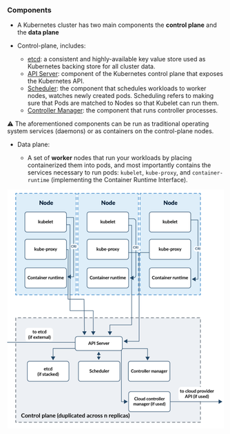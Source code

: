 
<br>

### Components 

* A Kubernetes cluster has two main components the **control plane** and the **data plane**

* Control-plane, includes:

    * [etcd](https://etcd.io/): a consistent and highly-available key value store used as Kubernetes backing store for all cluster data.
    * [API Server](https://kubernetes.io/docs/reference/command-line-tools-reference/kube-apiserver/): component of the Kubernetes control plane that exposes the Kubernetes API.
    * [Scheduler](https://kubernetes.io/docs/concepts/scheduling-eviction/kube-scheduler/): the component that schedules workloads to worker nodes, watches newly created pods. Scheduling refers to making sure that Pods are matched to Nodes so that Kubelet can run them.
    * [Controller Manager](https://kubernetes.io/docs/reference/command-line-tools-reference/kube-controller-manager/): the component that runs controller processes.

⚠️ The aforementioned components can be run as traditional operating system services (daemons) or as containers on the control-plane nodes.

* Data plane:

    * A set of **worker** nodes that run your workloads by placing containerized them into pods, and most importantly contains the services necessary to run pods: `kubelet`, `kube-proxy`, and `container-runtime` (implementing the Container Runtime Interface).

![Scan results](./assets/k8s_archi.png
)






